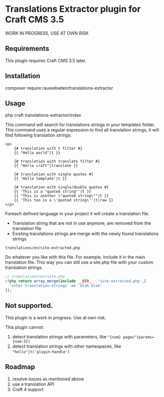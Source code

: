 # Translations Extractor plugin for Craft CMS 3.5

WORK IN PROGRESS, USE AT OWN RISK

## Requirements

This plugin requires Craft CMS 3.5 later.

## Installation

   composer require rauwebieten/translations-extractor

## Usage

   php craft translations-extractor/index
   
This command will search for translations strings in your templates folder.
This command uses a regular expression to find all translation strings, it will find following
translation strings:

```twig
<p>
    {# translation with t filter #}
    {{ "Hello world"|t }}

    {# translation with translate filter #}
    {{ "Hello craft"|translate }}

    {# translation with single quotes #}
    {{ 'Hello template'|t }}

    {# translation with single/double quotes #}
    {{ 'This is a "quoted string"'|t }}
    {{ "This is another \"quoted string\""|t }}
    {{ 'This too is a \'quoted string\''|t|raw }}
</p>
```

Foreach defined language in your project it will create a translation file.

- Translation string that are not in use anymore, are removed from the translation file
- Existing translations strings are merge with the newly found translations strings

```
translations/en/site-extracted.php
```

Do whatever you like with this file. For example, include it in the main translation file.
This way you can still use a site.php file with your custom translation strings.

```php
// translations/en/site.php
<?php return array_merge(include __DIR__ .'site-extracted.php',[
  'other-translation-strings' => 'blah blah'
]);
```

## Not supported.

This plugin is a work in progress. Use at own risk.

This plugin cannot:

1. detect translation strings with parameters, like ```"{num} pages"(params={num:3})```
2. detect translation strings with other namespaces, like ```"hello"|t('plugin-handle')```

## Roadmap

1. resolve issues as mentioned above
2. use a translation API 
3. Craft 4 support